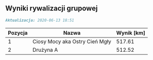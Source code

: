 ## Wyniki rywalizacji grupowej

```markdown
Aktualizacja: 2020-06-13 18:51
```

Pozycja | Nazwa | Wynik [km] |
------------ | -------------  | -------------
 1 |Ciosy Mocy aka Ostry Cień Mgły | 517.61 
 2 |Drużyna A | 512.52